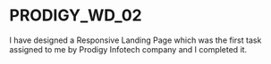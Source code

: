 # PRODIGY_WD_02

I have designed a Responsive Landing Page which was the first task assigned to me by Prodigy Infotech company and I completed it.
